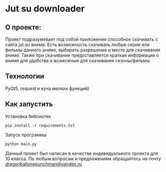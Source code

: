 # Jut su downloader

## О проекте:

Проект подразумевает под собой приложение способное скачивать с сайта jut.su аниме. Есть возможность скачивать любые серии или фильмы данного аниме, выбирать разрешение и место для скачивания аниме. Также при скачивании предоставляется краткая информация о аниме для удобства и возможные для скачивания сезоны/фильмы.

## Технологии

PyQt5, request и куча мелких функций)

## Как запустить

Установка библиотек

```
pip install -r requirements.txt
```

Запуск программы

```
python main.py
```

Данный проект был написан в качестве индивидуального проекта для 10 класса.
По любым вопросам и предложениям обращайтесь на почту dragonballonepunchman@yandex.ru
